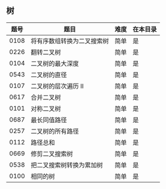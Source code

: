 ## 树
|题号|题目|难度|在本目录|
|----|----|----|----|
|0108|将有序数组转换为二叉搜索树|简单|是|
|0226|翻转二叉树|简单|是|
|0104|二叉树的最大深度|简单|是|
|0543|二叉树的直径|简单|是|
|0107|二叉树的层次遍历 II|简单|是|
|0617|合并二叉树|简单|是|
|0101|对称二叉树|简单|是|
|0687|最长同值路径|简单|是|
|0257|二叉树的所有路径|简单|是|
|0112|路径总和|简单|是|
|0669|修剪二叉搜索树|简单|是|
|0538|把二叉搜索树转换为累加树|简单|是|
|0100|相同的树|简单|是|